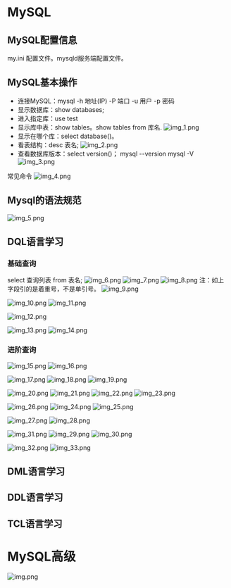 
# MySQL
## MySQL配置信息
my.ini 配置文件。mysqld服务端配置文件。

## MySQL基本操作
* 连接MySQL：mysql -h 地址(IP) -P 端口 -u 用户 -p 密码
* 显示数据库：show databases;
* 进入指定库：use test
* 显示库中表：show tables。show tables from 库名.
![img_1.png](img_1.png)
* 显示在哪个库：select database()。
* 看表结构：desc 表名;
![img_2.png](img_2.png)
* 查看数据库版本：select version()； mysql --version      mysql -V
![img_3.png](img_3.png)
  
常见命令
![img_4.png](img_4.png)

## Mysql的语法规范
![img_5.png](img_5.png)

## DQL语言学习
### 基础查询
select 查询列表 from 表名;
![img_6.png](img_6.png)
![img_7.png](img_7.png)
![img_8.png](img_8.png)
注：如上字段引的是着重号，不是单引号。
![img_9.png](img_9.png)

![img_10.png](img_10.png)
![img_11.png](img_11.png)

![img_12.png](img_12.png)

![img_13.png](img_13.png)
![img_14.png](img_14.png)

### 进阶查询
![img_15.png](img_15.png)
![img_16.png](img_16.png)

![img_17.png](img_17.png)
![img_18.png](img_18.png)
![img_19.png](img_19.png)

![img_20.png](img_20.png)
![img_21.png](img_21.png)
![img_22.png](img_22.png)
![img_23.png](img_23.png)

![img_26.png](img_26.png)
![img_24.png](img_24.png)
![img_25.png](img_25.png)

![img_27.png](img_27.png)
![img_28.png](img_28.png)

![img_31.png](img_31.png)
![img_29.png](img_29.png)
![img_30.png](img_30.png)

![img_32.png](img_32.png)
![img_33.png](img_33.png)




## DML语言学习


## DDL语言学习


## TCL语言学习





## 












# MySQL高级
![img.png](img.png)






















































